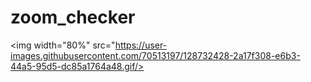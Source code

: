 # zoom_checker

<img width="80%" src="https://user-images.githubusercontent.com/70513197/128732428-2a17f308-e6b3-44a5-95d5-dc85a1764a48.gif/>
